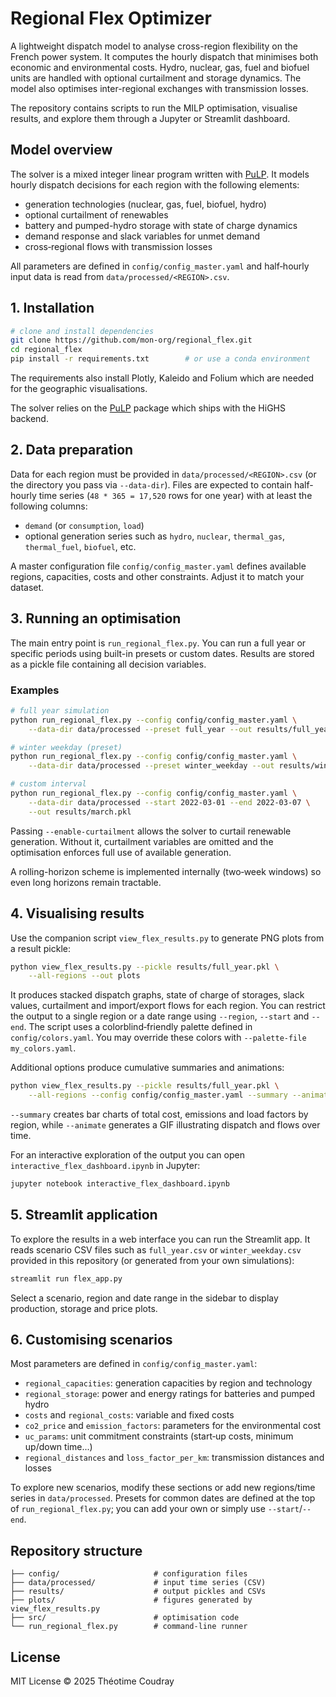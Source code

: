 # Regional Flex Optimizer

A lightweight dispatch model to analyse cross-region flexibility on the French power system. It computes the hourly dispatch that minimises both economic and environmental costs. Hydro, nuclear, gas, fuel and biofuel units are handled with optional curtailment and storage dynamics. The model also optimises inter-regional exchanges with transmission losses.

The repository contains scripts to run the MILP optimisation, visualise results, and explore them through a Jupyter or Streamlit dashboard.

## Model overview

The solver is a mixed integer linear program written with [PuLP](https://pypi.org/project/PuLP/). It models hourly dispatch decisions for each region with the following elements:

- generation technologies (nuclear, gas, fuel, biofuel, hydro)
- optional curtailment of renewables
- battery and pumped-hydro storage with state of charge dynamics
- demand response and slack variables for unmet demand
- cross‑regional flows with transmission losses

All parameters are defined in `config/config_master.yaml` and half‑hourly input data is read from `data/processed/<REGION>.csv`.

## 1. Installation

```bash
# clone and install dependencies
git clone https://github.com/mon-org/regional_flex.git
cd regional_flex
pip install -r requirements.txt        # or use a conda environment
```

The requirements also install Plotly, Kaleido and Folium which are needed for the geographic visualisations.

The solver relies on the [PuLP](https://pypi.org/project/PuLP/) package which ships with the HiGHS backend.

## 2. Data preparation

Data for each region must be provided in `data/processed/<REGION>.csv` (or the directory you pass via `--data-dir`). Files are expected to contain half-hourly time series (`48 * 365 = 17,520` rows for one year) with at least the following columns:

- `demand` (or `consumption`, `load`)
- optional generation series such as `hydro`, `nuclear`, `thermal_gas`, `thermal_fuel`, `biofuel`, etc.

A master configuration file `config/config_master.yaml` defines available regions, capacities, costs and other constraints. Adjust it to match your dataset.

## 3. Running an optimisation

The main entry point is `run_regional_flex.py`. You can run a full year or specific periods using built-in presets or custom dates. Results are stored as a pickle file containing all decision variables.

### Examples

```bash
# full year simulation
python run_regional_flex.py --config config/config_master.yaml \
    --data-dir data/processed --preset full_year --out results/full_year.pkl

# winter weekday (preset)
python run_regional_flex.py --config config/config_master.yaml \
    --data-dir data/processed --preset winter_weekday --out results/winter_weekday.pkl

# custom interval
python run_regional_flex.py --config config/config_master.yaml \
    --data-dir data/processed --start 2022-03-01 --end 2022-03-07 \
    --out results/march.pkl
```

Passing `--enable-curtailment` allows the solver to curtail renewable generation. Without it, curtailment variables are omitted and the optimisation enforces full use of available generation.

A rolling-horizon scheme is implemented internally (two‑week windows) so even long horizons remain tractable.

## 4. Visualising results

Use the companion script `view_flex_results.py` to generate PNG plots from a result pickle:

```bash
python view_flex_results.py --pickle results/full_year.pkl \
    --all-regions --out plots
```

It produces stacked dispatch graphs, state of charge of storages, slack values, curtailment and import/export flows for each region. You can restrict the output to a single region or a date range using `--region`, `--start` and `--end`. The script uses a colorblind‑friendly palette defined in `config/colors.yaml`. You may override these colors with `--palette-file my_colors.yaml`.


Additional options produce cumulative summaries and animations:

```bash
python view_flex_results.py --pickle results/full_year.pkl \
    --all-regions --config config/config_master.yaml --summary --animate
```

`--summary` creates bar charts of total cost, emissions and load factors by region, while `--animate` generates a GIF illustrating dispatch and flows over time.

For an interactive exploration of the output you can open `interactive_flex_dashboard.ipynb` in Jupyter:

```bash
jupyter notebook interactive_flex_dashboard.ipynb
```

## 5. Streamlit application

To explore the results in a web interface you can run the Streamlit app. It reads scenario CSV files such as `full_year.csv` or `winter_weekday.csv` provided in this repository (or generated from your own simulations):

```bash
streamlit run flex_app.py
```

Select a scenario, region and date range in the sidebar to display production, storage and price plots.

## 6. Customising scenarios

Most parameters are defined in `config/config_master.yaml`:

- `regional_capacities`: generation capacities by region and technology
- `regional_storage`: power and energy ratings for batteries and pumped hydro
- `costs` and `regional_costs`: variable and fixed costs
- `co2_price` and `emission_factors`: parameters for the environmental cost
- `uc_params`: unit commitment constraints (start‑up costs, minimum up/down time...)
- `regional_distances` and `loss_factor_per_km`: transmission distances and losses

To explore new scenarios, modify these sections or add new regions/time series in `data/processed`. Presets for common dates are defined at the top of `run_regional_flex.py`; you can add your own or simply use `--start`/`--end`.

## Repository structure

```
├── config/                     # configuration files
├── data/processed/             # input time series (CSV)
├── results/                    # output pickles and CSVs
├── plots/                      # figures generated by view_flex_results.py
├── src/                        # optimisation code
└── run_regional_flex.py        # command-line runner
```

## License

MIT License © 2025 Théotime Coudray

